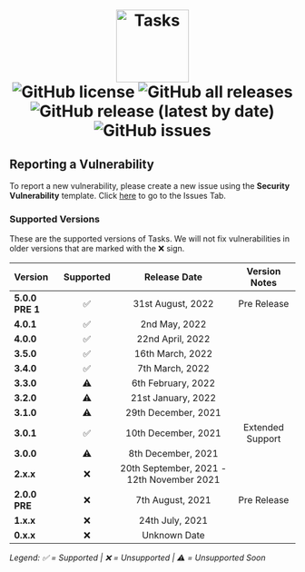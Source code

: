 <h1 align="center">
  <img src="https://user-images.githubusercontent.com/53088136/136106972-30a9cca8-7a32-479a-9368-74ffe2d60a43.png" alt="Tasks" height="128" /><br>
  <img alt="GitHub license" src="https://img.shields.io/github/license/litetools/tasks?style=flat-square"> <img alt="GitHub all releases" src="https://img.shields.io/github/downloads/LiteTools/Tasks/total?style=flat-square"> <img alt="GitHub release (latest by date)" src="https://img.shields.io/github/v/release/LiteTools/Tasks?style=flat-square"> <img alt="GitHub issues" src="https://img.shields.io/github/issues/LiteTools/Tasks?style=flat-square">
</h1>

## Reporting a Vulnerability
To report a new vulnerability, please create a new issue using the **Security Vulnerability** template. Click [here](https://github.com/LiteTools/Tasks/issues) to go to the Issues Tab.


### Supported Versions
These are the supported versions of Tasks. We will not fix vulnerabilities in older versions that are marked with the :x: sign.

| Version             | Supported          | Release Date         | Version Notes |
| :------------------ | :----------------: | :--------------:     | :------------------: |
| **5.0.0 PRE 1**     | ✅                 | 31st August, 2022    | Pre Release         |
| **4.0.1**           | ✅                 | 2nd May, 2022         | 
| **4.0.0**           | ✅                 | 22nd April, 2022      | 
| **3.5.0**           | ✅                 | 16th March, 2022      | 
| **3.4.0**           | ✅                 | 7th March, 2022      |
| **3.3.0**           | ⚠️                 | 6th February, 2022  | 
| **3.2.0**           | ⚠️                 | 21st January, 2022  | 
| **3.1.0**           | ⚠️                 | 29th December, 2021  |
| **3.0.1**           | ✅                 | 10th December, 2021  | Extended Support     |
| **3.0.0**           | ⚠️                 | 8th December, 2021   | 
| **2.x.x**           | :x:                 | 20th September, 2021 - 12th November 2021| 
| **2.0.0 PRE**       | :x:                 | 7th August, 2021     | Pre Release |
| **1.x.x**           | :x:                | 24th July, 2021      | 
| **0.x.x**           | :x:                | Unknown Date         | 

*Legend: ✅ = Supported | :x: = Unsupported | ⚠️ = Unsupported Soon*
